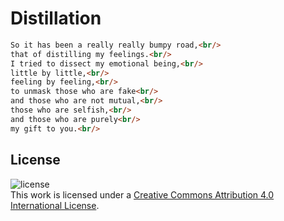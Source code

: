 # Distillation

```markdown
So it has been a really really bumpy road,<br/>
that of distilling my feelings.<br/>
I tried to dissect my emotional being,<br/>
little by little,<br/>
feeling by feeling,<br/>
to unmask those who are fake<br/>
and those who are not mutual,<br/>
those who are selfish,<br/>
and those who are purely<br/>
my gift to you.<br/>
```

## License

![license](https://i.creativecommons.org/l/by/4.0/88x31.png)<br/>
This work is licensed under a [Creative Commons Attribution 4.0 International License](http://creativecommons.org/licenses/by/4.0/).
